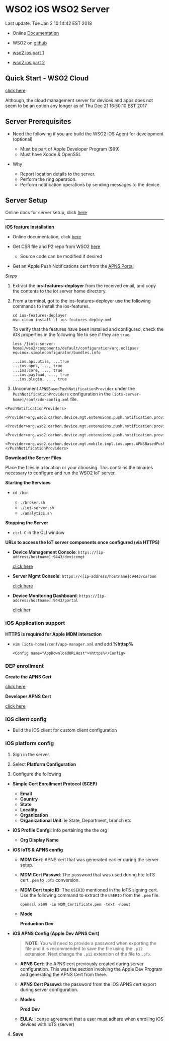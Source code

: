 # WSO2 iOS WSO2 Server
Last update: Tue Jan  2 10:14:42 EST 2018

-   Online [Documentation](https://wso2.com/wso2-documentation)

-   WSO2 on [github](https://github.com/wso2/product-iots)

-   [wso2 ios part 1](https://wso2.com/library/articles/2014/03/managing-ios-devices-with-wso2-enterprise-mobility-manager-part-1-0/)

-   [wso2 ios part 2](https://wso2.com/library/articles/2014/03/managing-ios-devices-with-wso2-emm-part-2/#top) 

## Quick Start - WSO2 Cloud

[click here](https://docs.wso2.com/display/IoTS310/iOS+Device)

Although, the cloud management server for devices and apps does not seem to be
an option any longer as of Thu Dec 21 16:50:10 EST 2017

## Server Prerequisites

-   Need the following if you are build the WSO2 iOS Agent for development (optional)

    -   Must be part of Apple Developer Program ($99)
    -   Must have Xcode & OpenSSL

-   Why

    -   Report location details to the server.
    -   Perform the ring operation.
    -   Perform notification operations by sending messages to the device.

## Server Setup

Online docs for server setup, click 
[here](https://docs.wso2.com/display/IoTS310/iOS+Server+Configurations)

---

**iOS feature Installation**

-   Online documentation, click
[here](https://docs.wso2.com/display/IoTS310/Installing+iOS+Features)

-   Get CSR file and P2 repo from WSO2 [here](https://wso2.com/products/iot-server/ios/)

    -   Source code can be modified if desired

-   Get an Apple Push Notifications cert from the 
[APNS Portal](https://idmsa.apple.com/IDMSWebAuth/login?appIdKey=3fbfc9ad8dfedeb78be1d37f6458e72adc3160d1ad5b323a9e5c5eb2f8e7e3e2&rv=2) 

_Steps_

1.  Extract the **ios-features-deployer** from the received email, and copy the
    contents to the iot server home directory.

2.  From a terminal, got to the ios-features-deployer use the following commands
    to install the ios-features.

    `cd ios-features-deployer`    
    `mvn clean install -f ios-features-deploy.xml`

    To verify that the features have been installed and configured, check the
    iOS properties in the following file to see if they are `true`.

    `less
    /[iots-server-home]/wso2/components/default/configuration/org.eclipse/
    equinox.simpleconfigurator/bundles.info`

    `...ios.api.utils, ...true`   
    `...ios.apns, ..., true`   
    `...ios.core, ..., true`   
    `...ios.payload, ..., true`   
    `...ios.plugin, ..., true`

3.  Uncomment `APNSBasedPushNotificationProvider` under the
    `PushNotificationProviders` configuration in the
    `[iots-server-home]/conf/cdm-config.xml` file.

```   
<PushNotificationProviders>             
    <Provider>org.wso2.carbon.device.mgt.extensions.push.notification.provider.mqtt.MQTTBasedPushNotificationProvider</Provider>
    <Provider>org.wso2.carbon.device.mgt.extensions.push.notification.provider.xmpp.XMPPBasedPushNotificationProvider</Provider>
    <Provider>org.wso2.carbon.device.mgt.extensions.push.notification.provider.gcm.GCMBasedPushNotificationProvider</Provider>
    <Provider>org.wso2.carbon.device.mgt.mobile.impl.ios.apns.APNSBasedPushNotificationProvider</Provider>
</PushNotificationProviders>
```

**Download the Server Files**

Place the files in a location or your choosing. This contains the binaries
necessary to configure and run the WSO2 IoT server.

**Starting the Services** 

-   `cd /bin`

    -   `./broker.sh`
    -   `./iot-server.sh`
    -   `./analytics.sh`

**Stopping the Server**

-   `ctrl-C` in the CLI window

**URLs to access the IoT server components once configured (via HTTPS)**

-   **Device Management Console**: `https://[ip-address/hostname]:9443/devicemgt` 

    [click here](https://docs.wso2.com/display/IoTS310/Accessing+the+WSO2+IoT+Server+Consoles#AccessingtheWSO2IoTServerConsoles-AccessingtheDeviceManagementConsole)

-   **Server Mgmt Console**: `https://<[ip-address/hostname]:9443/carbon`

    [click
    here](https://docs.wso2.com/display/IoTS310/Accessing+the+WSO2+IoT+Server+Consoles#AccessingtheWSO2IoTServerConsoles-AccessingtheWSO2IoTServerManagementConsole)

-   **Device Monitoring Dashboard**: `https://[ip-address/hostname]:9443/portal`

    [click
    her](https://docs.wso2.com/display/IoTS310/Accessing+the+WSO2+IoT+Server+Consoles#AccessingtheWSO2IoTServerConsoles-AccessingtheDataAnalyticsServerConsole)

### iOS Application support 

**HTTPS is required for Apple MDM interaction**

-   `vim [iots-home]/conf/app-manager.xml` and add **%httsp%**

        <Config name="AppDownloadURLHost">%https%</Config>    

### DEP enrollment

**Create the APNS Cert**

[click here](https://idmsa.apple.com/IDMSWebAuth/login?appIdKey=3fbfc9ad8dfedeb78be1d37f6458e72adc3160d1ad5b323a9e5c5eb2f8e7e3e2&rv=2)

**Developer APNS Cert**

[click
here](https://idmsa.apple.com/IDMSWebAuth/login?appIdKey=891bd3417a7776362562d2197f89480a8547b108fd934911bcbea0110d07f757&path=%2Faccount%2F&rv=1)

### iOS client config

-   Build the iOS client for custom client configuration

### iOS platform config

1.  Sign in the server.

2.  Select **Platform Configuration**

3.  Configure the following

-   **Simple Cert Enrollment Protocol (SCEP)**

    -   **Email**
    -   **Country**
    -   **State**
    -   **Locality**
    -   **Organization**
    -   **Organizational Unit**: ie State, Department, branch etc

-   **iOS Profile Confgi**: info pertaining the the org

    -   **Org Display Name**

-   **iOS IoTS & APNS config**

    -   **MDM Cert**: APNS cert that was generated earlier during the server
        setup.
    -   **MDM Cert Passwd**: The password that was used during hte IoTS cert
        `.pem` to `.pfx` conversion.
    -   **MDM Cert topic ID**: The `USERID` mentioned in the IoTS signing cert.
        Use the following command to extract the `USERID` from the `.pem` file.

        `openssl x509 -in MDM_Certificate.pem -text -noout`
    -   **Mode**

        **Production**
        **Dev**

-   **iOS APNS Config (Apple Dev APNS Cert)**

    > **NOTE**: You will need to provide a password when exporting the file 
    > and it is recommended to save the file using the `.p12` extension. Next change 
    > the `.p12` extension of the file to `.pfx`.

    -   **APNS Cert**: the APNS cert previously created during server
        configuration. This was the section involving the Apple Dev Program and
        generating the APNS Cert from there.
    -   **APNS Cert Passwd**: the password from the iOS APNS cert export during
        server configuration.
    -   **Modes**

        **Prod**
        **Dev**

    -   **EULA**: license agreement that a user must adhere when enrolling iOS
        devices with IoTS (server)

4.  **Save**

